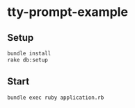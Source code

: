 # tty-prompt-example

## Setup

```sh
bundle install
rake db:setup
```

## Start

```sh
bundle exec ruby application.rb
```
